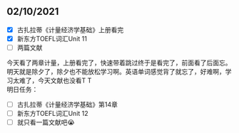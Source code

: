## 02/10/2021

- [x] 古扎拉蒂《计量经济学基础》上册看完
- [x] 新东方TOEFL词汇Unit 11
- [ ] 两篇文献

今天看了两章计量，上册看完了，快速带着跳过终于是看完了，前面看了后面忘。明天就是除夕了，除夕也不能放松学习啊。英语单词感觉背了就忘了，好难啊，学习太难了，今天文献也没看T T  
明日任务：
- [ ] 古扎拉蒂《计量经济学基础》第14章
- [ ] 新东方TOEFL词汇Unit 12
- [ ] 就只看一篇文献吧:sob: